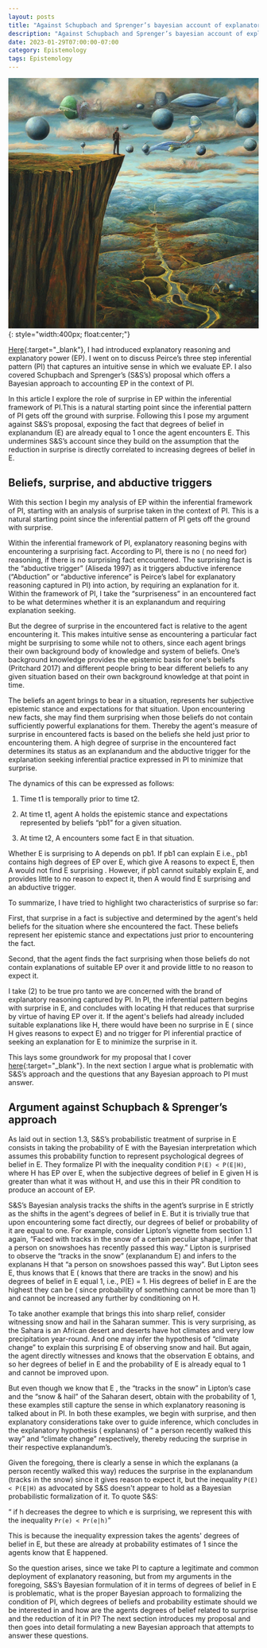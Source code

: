 ```yaml
---
layout: posts
title: "Against Schupbach and Sprenger’s bayesian account of explanatory power"
description: "Against Schupbach and Sprenger’s bayesian account of explanatory power"
date: 2023-01-29T07:00:00-07:00
category: Epistemology
tags: Epistemology
---
```

![TE image](/images/ep2.jfif){: style="width:400px; float:center;"}

[Here](https://perrin-ay.github.io/epistemology/2022/12/02/Bayesian-accounts-of-explanatory-power.html){:target="_blank"}, I had introduced explanatory reasoning and explanatory power (EP). I went on to discuss Peirce’s three step inferential pattern (PI) that captures an intuitive sense in which we evaluate EP. I also covered Schupbach and Sprenger’s (S&S’s) proposal which offers a Bayesian approach to accounting EP in the context of PI.

In this article I explore the role of surprise in EP within the inferential framework of PI.This is a natural starting point since the inferential pattern of PI gets off the ground with surprise. Following this I pose my argument against S&S’s proposal, exposing the fact that degrees of belief in explanandum (E) are already equal to 1 once the agent encounters E. This undermines S&S’s account since they build on the assumption that the reduction in surprise is directly correlated to increasing degrees of belief in E.

## Beliefs, surprise, and abductive triggers

With this section I begin my analysis of EP within the inferential framework of PI, starting with an analysis of surprise taken in the context of PI. This is a natural starting point since the inferential pattern of PI gets off the ground with surprise. 

Within the inferential framework of PI, explanatory reasoning begins with encountering a surprising fact. According to PI, there is no ( no need for) reasoning, if there is no surprising fact encountered. The surprising fact is the “abductive trigger” (Aliseda 1997) as it triggers abductive inference (“Abduction” or “abductive inference” is Peirce’s label for explanatory reasoning captured in PI) into action, by requiring an explanation for it. Within the framework of PI, I take the “surpriseness” in an encountered fact to be what determines whether it is an explanandum and requiring explanation seeking.

But the degree of surprise in the encountered fact is relative to the agent encountering it. This makes intuitive sense as encountering a particular fact might be surprising to some while not to others, since each agent brings their own background body of knowledge and system of beliefs. One’s background knowledge provides the epistemic basis for one’s beliefs (Pritchard 2017) and different people bring to bear different beliefs to any given situation based on their own background knowledge at that point in time. 

The beliefs an agent brings to bear in a situation, represents her subjective epistemic stance and expectations for that situation. Upon encountering new facts, she may find them surprising when those beliefs do not contain sufficiently powerful explanations for them. Thereby the agent's measure of surprise in encountered facts is based on the beliefs she held just prior to encountering them. A high degree of surprise in the encountered fact determines its status as an explanandum and the abductive trigger for the explanation seeking inferential practice expressed in PI to minimize that surprise.

The dynamics of this can be expressed as follows:

1) Time t1 is temporally prior to time t2.

2) At time t1, agent A holds the epistemic stance and expectations represented by beliefs “pb1” for a given situation.

3) At time t2,  A encounters some fact E in that situation.


Whether E is surprising to A depends on pb1. If pb1 can explain E i.e., pb1 contains high degrees of EP over E, which give A reasons to expect E,  then A would not find E surprising . However, if pb1 cannot suitably explain E, and provides little to no reason to expect it, then A would find E surprising and an abductive trigger.

To summarize, I have tried to highlight two characteristics of surprise so far:

First, that surprise in a fact is subjective and determined by the agent's held beliefs for the situation where she encountered the fact. These beliefs represent her epistemic stance and expectations just prior to encountering the fact. 

Second, that the agent finds the fact surprising when those beliefs do not contain explanations of suitable EP over it and provide little to no reason to expect it. 

I take (2) to be true pro tanto we are concerned with the brand of explanatory reasoning captured by PI. In PI, the inferential pattern begins with surprise in E, and concludes with locating H that reduces that surprise by virtue of having EP over it. If the agent's beliefs had already included suitable explanations like H, there would have been no surprise in E ( since H gives reasons to expect E) and no trigger for PI inferential practice of seeking an explanation for E to minimize the surprise in it.

This lays some groundwork for my proposal that I cover [here](https://perrin-ay.github.io/epistemology/2023/02/20/A-new-bayesian-approach-to-explanatory-power.html){:target="_blank"}. In the next section I argue what is problematic with S&S’s approach and the questions that any Bayesian approach to PI must answer.


## Argument against Schupbach & Sprenger’s approach 
As laid out in section 1.3, S&S’s probabilistic treatment of surprise in E consists in taking the probability of E with the Bayesian interpretation which assumes this probability function to represent psychological degrees of belief in E. They formalize PI with the inequality condition ```P(E) < P(E|H)```, where H has EP over E, when the subjective degrees of belief in E given H is greater than what it was without H, and use this in their PR condition to produce an account of EP.  

S&S’s Bayesian analysis tracks the shifts in the agent’s surprise in E strictly as the shifts in the agent's degrees of belief in E. But it is trivially true that upon encountering some fact directly, our degrees of belief or probability of it are equal to one. For example, consider Lipton’s vignette from section 1.1 again, “Faced with tracks in the snow of a certain peculiar shape, I infer that a person on snowshoes has recently passed this way.”  Lipton is surprised to observe the “tracks in the snow” (explanandum E) and infers to the explanans H that “a person on snowshoes passed this way”. But Lipton sees E, thus knows that E ( knows that there are tracks in the snow) and his degrees of belief in E equal 1, i.e., P(E) = 1. His degrees of belief in E are the highest they can be ( since probability of something cannot be more than 1) and cannot be increased any further by conditioning on H. 

To take another example that brings this into sharp relief, consider witnessing snow and hail in the Saharan summer. This is very surprising, as the Sahara is an African desert and deserts have hot climates and very low precipitation year-round. And one may infer the hypothesis of  “climate change” to explain this surprising E of observing snow and hail. But again, the agent directly witnesses and knows that the observation E obtains, and so her degrees of belief in E and the probability of E is already equal to 1 and cannot be improved upon. 

But even though we know that E , the “tracks in the snow” in Lipton’s case and the “snow & hail” of the Saharan desert, obtain with the probability of 1, these examples still capture the sense in which explanatory reasoning is talked about in PI. In both these examples, we begin with surprise, and then explanatory considerations take over to guide inference, which concludes in the explanatory hypothesis ( explanans) of “ a person recently walked this way” and “climate change” respectively, thereby reducing the surprise in their respective explanandum’s. 

Given the foregoing, there is clearly a sense in which the explanans (a person recently walked this way) reduces the surprise in the explanandum (tracks in the snow) since it gives reason to expect it, but the inequality ```P(E) < P(E|H)``` as advocated by S&S doesn't appear to hold as a Bayesian probabilistic formalization of it. To quote S&S:

“ if h decreases the degree to which e is surprising, we represent this with the inequality ```Pr(e) < Pr(e|h)```”

This is because the inequality expression takes the agents' degrees of belief in E, but these are already at probability estimates of 1 since the agents know that E happened. 

So the question arises, since we take PI to capture a legitimate and common deployment of explanatory reasoning, but from my arguments in the foregoing, S&S’s Bayesian formulation of it in terms of degrees of belief in E is problematic, what is the proper Bayesian approach to formalizing the condition of PI, which degrees of beliefs and probability estimate should we be interested in and how are the agents degrees of belief related to surprise and the reduction of it in PI? The next section introduces my proposal and then goes into detail formulating a new Bayesian approach that attempts to answer these questions. 




